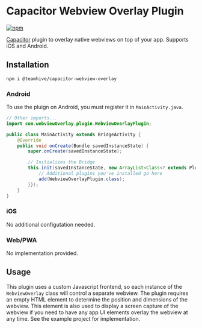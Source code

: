 # Capacitor Webview Overlay Plugin

[![npm](https://img.shields.io/npm/v/@teamhive/capacitor-webview-overlay.svg)](https://www.npmjs.com/package/@teamhive/capacitor-webview-overlay)

[Capacitor](https://capacitor.ionicframework.com/) plugin to overlay native webviews on top of your app. Supports iOS and Android.

## Installation

`npm i @teamhive/capacitor-webview-overlay`

### Android

To use the pluign on Android, you must register it in `MainActivity.java`.
```java
// Other imports...
import com.webviewOverlay.plugin.WebviewOverlayPlugin;

public class MainActivity extends BridgeActivity {
    @Override
    public void onCreate(Bundle savedInstanceState) {
        super.onCreate(savedInstanceState);

        // Initializes the Bridge
        this.init(savedInstanceState, new ArrayList<Class<? extends Plugin>>() {{
            // Additional plugins you've installed go here
            add(WebviewOverlayPlugin.class);
        }});
    }
}
```

### iOS

No additional configutation needed.

### Web/PWA

No implementation provided.

## Usage

This plugin uses a custom Javascript frontend, so each instance of the `WebviewOverlay` class will control a separate webview. The plugin requires an empty HTML element to determine the position and dimensions of the webview. This element is also used to display a screen capture of the webview if you need to have any app UI elements overlay the webview at any time. See the example project for implementation.
